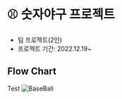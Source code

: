 # ⚾️ 숫자야구 프로젝트

- 팀 프로젝트(2인)
- 프로젝트 기간: 2022.12.19~



## Flow Chart
Test
 ![BaseBall](/Users/ksj8277/Desktop/BaseBall.png)
